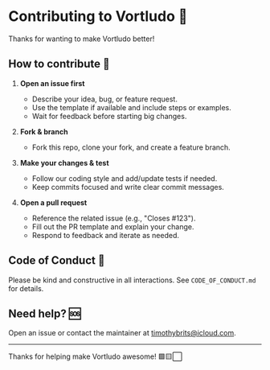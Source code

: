 # Contributing to Vortludo 💚

Thanks for wanting to make Vortludo better!

## How to contribute 🚀

1. **Open an issue first**
    - Describe your idea, bug, or feature request.
    - Use the template if available and include steps or examples.
    - Wait for feedback before starting big changes.

2. **Fork & branch**
    - Fork this repo, clone your fork, and create a feature branch.

3. **Make your changes & test**
    - Follow our coding style and add/update tests if needed.
    - Keep commits focused and write clear commit messages.

4. **Open a pull request**
    - Reference the related issue (e.g., "Closes #123").
    - Fill out the PR template and explain your change.
    - Respond to feedback and iterate as needed.

## Code of Conduct 🤝

Please be kind and constructive in all interactions. See `CODE_OF_CONDUCT.md` for details.

## Need help? 🆘

Open an issue or contact the maintainer at timothybrits@icloud.com.

---

Thanks for helping make Vortludo awesome! 🟩🟨⬜
